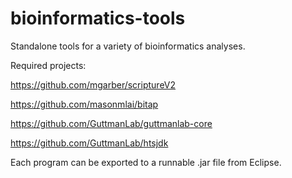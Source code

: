 bioinformatics-tools
====================

Standalone tools for a variety of bioinformatics analyses.

Required projects:

https://github.com/mgarber/scriptureV2

https://github.com/masonmlai/bitap

https://github.com/GuttmanLab/guttmanlab-core

https://github.com/GuttmanLab/htsjdk

Each program can be exported to a runnable .jar file from Eclipse.

